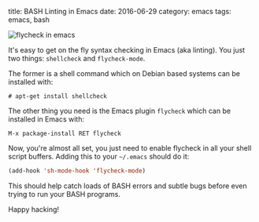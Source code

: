 title: BASH Linting in Emacs
date: 2016-06-29
category: emacs
tags: emacs, bash

<img
  src="/graphics/2016/2016-06-29-emacs-flycheck-shell.png"
  alt="flycheck in emacs"
  class="centered"
/>

It's easy to get on the fly syntax checking in Emacs (aka
linting). You just two things: `shellcheck` and `flycheck-mode`.

The former is a shell command which on Debian based systems can be
installed with:

```
# apt-get install shellcheck
```

The other thing you need is the Emacs plugin `flycheck` which can be
installed in Emacs with:

```
M-x package-install RET flycheck
```

Now, you're almost all set, you just need to enable flycheck in all
your shell script buffers. Adding this to your `~/.emacs` should do
it:

```lisp
(add-hook 'sh-mode-hook 'flycheck-mode)
```

This should help catch loads of BASH errors and subtle bugs before
even trying to run your BASH programs.

Happy hacking!
